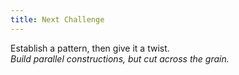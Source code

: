 ```yaml
---
title: Next Challenge
---
```


Establish a pattern, then give it a twist.  
_Build parallel constructions, but cut across the grain._
